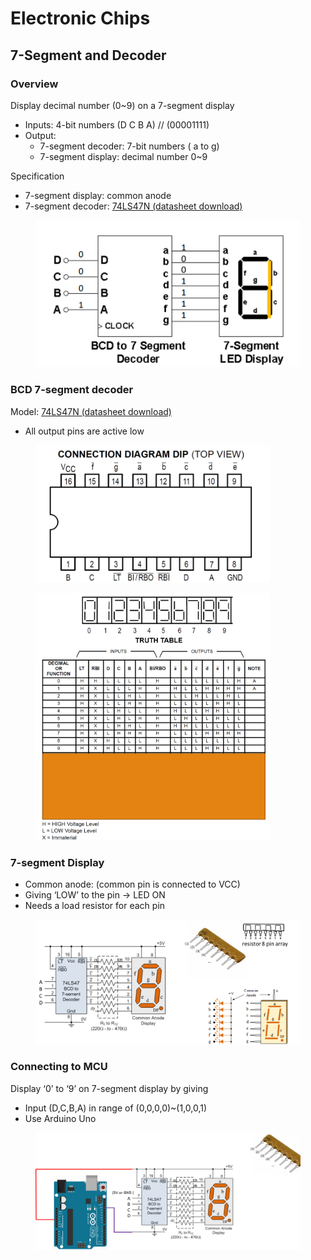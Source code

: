 # Electronic Chips

## 7-Segment and Decoder

### Overview

Display decimal number (0\~9) on a 7-segment display

* Inputs: 4-bit numbers (D C B A) // (00001111)
* Output:
  * 7-segment decoder: 7-bit numbers ( a to g)
  * 7-segment display: decimal number 0\~9

Specification

* 7-segment display: common anode
* 7-segment decoder: [74LS47N (datasheet download)](https://pdf1.alldatasheet.com/datasheet-pdf/download/5724/MOTOROLA/SN74LS47N.html)

<figure><img src="../../../.gitbook/assets/image (1) (1) (1) (1) (1).png" alt=""><figcaption></figcaption></figure>

### BCD 7-segment decoder

Model: [74LS47N (datasheet download)](https://pdf1.alldatasheet.com/datasheet-pdf/download/5724/MOTOROLA/SN74LS47N.html)

* All output pins are active low

<figure><img src="../../../.gitbook/assets/image (1) (1) (1) (1) (1) (1).png" alt="" width="375"><figcaption></figcaption></figure>

<figure><img src="../../../.gitbook/assets/image (2) (1) (1).png" alt="" width="375"><figcaption></figcaption></figure>

### 7-segment Display

* Common anode: (common pin is connected to VCC)
* Giving ‘LOW’ to the pin -> LED ON
* Needs a load resistor for each pin

<figure><img src="../../../.gitbook/assets/image (3) (1).png" alt=""><figcaption></figcaption></figure>

### Connecting to MCU

Display ‘0’ to ‘9’ on 7-segment display by giving

* Input (D,C,B,A) in range of (0,0,0,0)\~(1,0,0,1)
* Use Arduino Uno

<figure><img src="../../../.gitbook/assets/image (4) (1).png" alt=""><figcaption></figcaption></figure>
